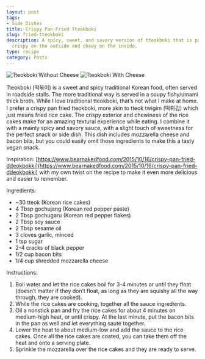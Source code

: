 ```yaml
---
layout: post
tags:
- Side Dishes
title: Crispy Pan-Fried Tteokboki
slug: fried-tteokboki
description: A spicy, sweet, and savory version of tteokboki that is pan fried and
  crispy on the outside and chewy on the inside.
type: recipe
category: Posts
---
```


![Tteokboki Without Cheese](https://res.cloudinary.com/dvqeiswvr/image/upload/v1677710391/tteok-pre-cheese.jpg)
![Tteokboki With Cheese](https://res.cloudinary.com/dvqeiswvr/image/upload/v1677710391/tteok-with-cheese.jpg)

Tteokboki (떡볶이) is a sweet and spicy traditional Korean food, often served in roadside stalls. The more traditional way is served in a soupy fishy/umami thick broth. While I love traditional tteokboki, that’s not what I make at home. I prefer a crispy pan fried tteokboki, more akin to tteok twigim (떡튀김) which just means fried rice cake. The crispy exterior and chewiness of the rice cakes make for an amazing textural experience while eating. I combine it with a mainly spicy and savory sauce, with a slight touch of sweetness for the perfect snack or side dish. This dish includes mozzarella cheese and bacon bits, but you could easily omit those ingredients to make this a tasty vegan snack.

Inspiration: [https://www.bearnakedfood.com/2015/10/16/crispy-pan-fried-ddeokbokki](https://www.bearnakedfood.com/2015/10/16/crispy-pan-fried-ddeokbokki) with my own twist on the recipe to make it even more delicious and easier to remember.

Ingredients:
* ~30 tteok (Korean rice cakes)
* 4 Tbsp gochujang (Korean red pepper paste)
* 2 Tbsp gochugaru (Korean red pepper flakes)
* 2 Tbsp soy sauce
* 2 Tbsp sesame oil
* 3 cloves garlic, minced
* 1 tsp sugar
* 2-4 cracks of black pepper
* 1/2 cup bacon bits
* 1/4 cup shredded mozzarella cheese

Instructions:
1. Boil water and let the rice cakes boil for 3-4 minutes or until they float (doesn’t matter if they don’t float, as long as they are squishy all the way through, they are cooked).
2. While the rice cakes are cooking, together all the sauce ingredients. 
3. Oil a nonstick pan and fry the rice cakes for about 4 minutes on medium-high heat, or until crispy. At the last minute, put the bacon bits in the pan as well and let everything sauté together.
4. Lower the heat to about medium-low and add the sauce to the rice cakes. Once all the rice cakes are coated, you can take them off the heat and onto a serving plate. 
5. Sprinkle the mozzarella over the rice cakes and they are ready to serve.